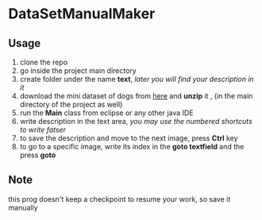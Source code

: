 # DataSetManualMaker

## Usage
1) clone the repo
2) go inside the project main directory 
3) create folder under the name **text**, *later you will find your description in it*
4) download the mini dataset of dogs from [here](https://drive.google.com/open?id=1OGlr-3415UUNSsS-upnlJS4yjNIVPlVd) and **unzip** it , (in the main directory of the project as well)
5) run the **Main** class from eclipse or any other java IDE
6) write description in the text area, *you may use the numbered shortcuts to write fatser*
7) to save the description and move to the next image, press **Ctrl** key
8) to go to a specific image, write its index in the **goto textfield** and the press **goto**

## Note 
this prog doesn't keep a checkpoint to resume your work, so save it manually 

